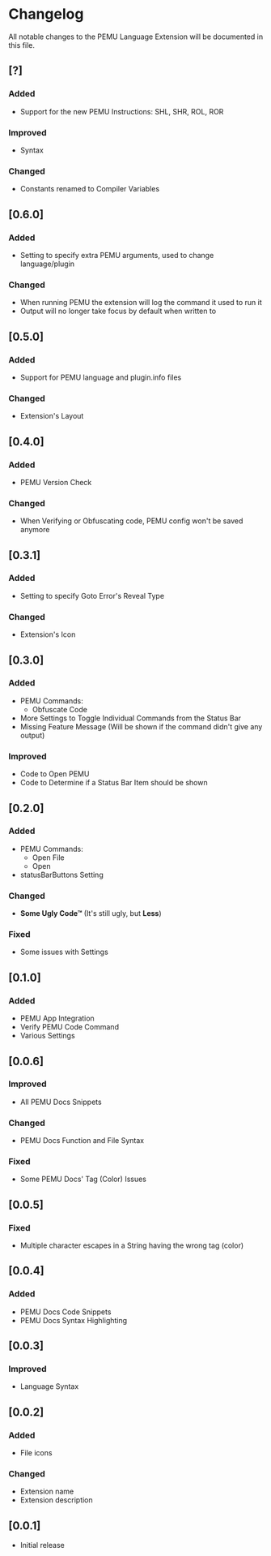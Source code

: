 
# Changelog

All notable changes to the PEMU Language Extension will be documented in this file.

## [?]

### Added

 - Support for the new PEMU Instructions: SHL, SHR, ROL, ROR

### Improved

 - Syntax

### Changed

 - Constants renamed to Compiler Variables

## [0.6.0]

### Added

 - Setting to specify extra PEMU arguments, used to change language/plugin

### Changed

 - When running PEMU the extension will log the command it used to run it
 - Output will no longer take focus by default when written to

## [0.5.0]

### Added

 - Support for PEMU language and plugin.info files

### Changed

 - Extension's Layout

## [0.4.0]

### Added

 - PEMU Version Check

### Changed

 - When Verifying or Obfuscating code, PEMU config won't be saved anymore

## [0.3.1]

### Added

 - Setting to specify Goto Error's Reveal Type

### Changed

 - Extension's Icon

## [0.3.0]

### Added

 - PEMU Commands:
    - Obfuscate Code
 - More Settings to Toggle Individual Commands from the Status Bar
 - Missing Feature Message (Will be shown if the command didn't give any output)

### Improved

 - Code to Open PEMU
 - Code to Determine if a Status Bar Item should be shown

## [0.2.0]

### Added

 - PEMU Commands:
    - Open File
    - Open
 - statusBarButtons Setting

### Changed

 - **Some Ugly Code™** (It's still ugly, but **Less**)

### Fixed

 - Some issues with Settings

## [0.1.0]

### Added

 - PEMU App Integration
 - Verify PEMU Code Command
 - Various Settings

## [0.0.6]

### Improved

 - All PEMU Docs Snippets

### Changed

 - PEMU Docs Function and File Syntax

### Fixed

 - Some PEMU Docs' Tag (Color) Issues

## [0.0.5]

### Fixed

 - Multiple character escapes in a String having the wrong tag (color)

## [0.0.4]

### Added

 - PEMU Docs Code Snippets
 - PEMU Docs Syntax Highlighting

## [0.0.3]

### Improved

 - Language Syntax

## [0.0.2]

### Added

 - File icons

### Changed

 - Extension name
 - Extension description

## [0.0.1]

 - Initial release
